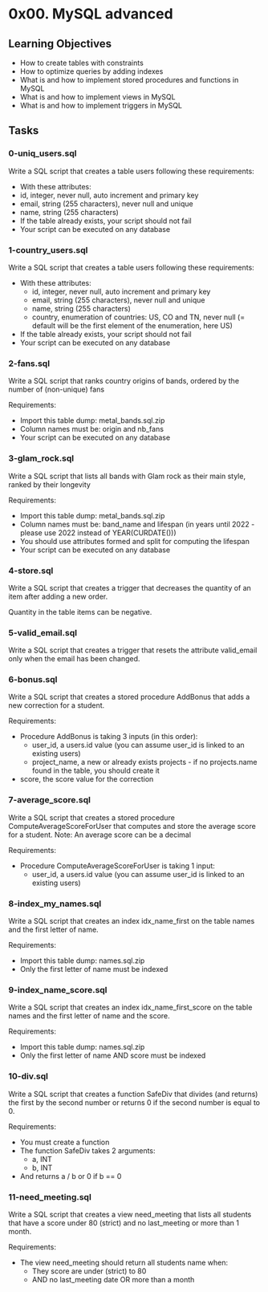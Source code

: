 # 0x00. MySQL advanced

## Learning Objectives

- How to create tables with constraints
- How to optimize queries by adding indexes
- What is and how to implement stored procedures and functions in MySQL
- What is and how to implement views in MySQL
- What is and how to implement triggers in MySQL

## Tasks

### 0-uniq_users.sql

Write a SQL script that creates a table users following these requirements:

- With these attributes:
 - id, integer, never null, auto increment and primary key
 - email, string (255 characters), never null and unique
 - name, string (255 characters)
- If the table already exists, your script should not fail
- Your script can be executed on any database

### 1-country_users.sql

Write a SQL script that creates a table users following these requirements:

- With these attributes:
  - id, integer, never null, auto increment and primary key
  - email, string (255 characters), never null and unique
  - name, string (255 characters)
  - country, enumeration of countries: US, CO and TN, never null (= default will be the first element of the enumeration, here US)
- If the table already exists, your script should not fail
- Your script can be executed on any database


### 2-fans.sql

Write a SQL script that ranks country origins of bands, ordered by the number of (non-unique) fans

Requirements:

- Import this table dump: metal_bands.sql.zip
- Column names must be: origin and nb_fans
- Your script can be executed on any database


### 3-glam_rock.sql

Write a SQL script that lists all bands with Glam rock as their main style, ranked by their longevity

Requirements:

- Import this table dump: metal_bands.sql.zip
- Column names must be: band_name and lifespan (in years until 2022 - please use 2022 instead of YEAR(CURDATE()))
- You should use attributes formed and split for computing the lifespan
- Your script can be executed on any database


### 4-store.sql

Write a SQL script that creates a trigger that decreases the quantity of an item after adding a new order.

Quantity in the table items can be negative.


### 5-valid_email.sql

Write a SQL script that creates a trigger that resets the attribute valid_email only when the email has been changed.


### 6-bonus.sql

Write a SQL script that creates a stored procedure AddBonus that adds a new correction for a student.

Requirements:

- Procedure AddBonus is taking 3 inputs (in this order):
  - user_id, a users.id value (you can assume user_id is linked to an existing users)
  - project_name, a new or already exists projects - if no projects.name found in the table, you should create it
 - score, the score value for the correction


### 7-average_score.sql

Write a SQL script that creates a stored procedure ComputeAverageScoreForUser that computes and store the average score for a student. Note: An average score can be a decimal

Requirements:

- Procedure ComputeAverageScoreForUser is taking 1 input:
  - user_id, a users.id value (you can assume user_id is linked to an existing users)


### 8-index_my_names.sql

Write a SQL script that creates an index idx_name_first on the table names and the first letter of name.

Requirements:

- Import this table dump: names.sql.zip
- Only the first letter of name must be indexed


### 9-index_name_score.sql

Write a SQL script that creates an index idx_name_first_score on the table names and the first letter of name and the score.

Requirements:

- Import this table dump: names.sql.zip
- Only the first letter of name AND score must be indexed


### 10-div.sql

Write a SQL script that creates a function SafeDiv that divides (and returns) the first by the second number or returns 0 if the second number is equal to 0.

Requirements:

- You must create a function
- The function SafeDiv takes 2 arguments:
  - a, INT
  - b, INT
- And returns a / b or 0 if b == 0


### 11-need_meeting.sql

Write a SQL script that creates a view need_meeting that lists all students that have a score under 80 (strict) and no last_meeting or more than 1 month.

Requirements:

- The view need_meeting should return all students name when:
  - They score are under (strict) to 80
  - AND no last_meeting date OR more than a month

